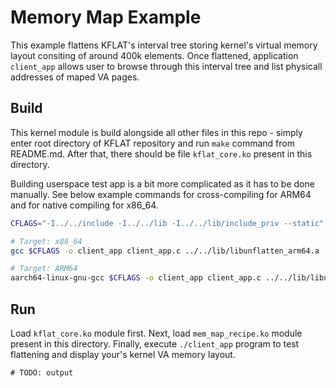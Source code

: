 # Memory Map Example

This example flattens KFLAT's interval tree storing kernel's virtual memory layout 
consiting of around 400k elements. Once flattened, application `client_app` allows user
to browse through this interval tree and list physicall addresses of maped VA pages.

## Build

This kernel module is build alongside all other files in this repo - simply enter
root directory of KFLAT repository and run `make` command from README.md. After that, there should
be file `kflat_core.ko` present in this directory.

Building userspace test app is a bit more complicated as it has to be done manually. See
below example commands for cross-compiling for ARM64 and for native compiling for x86_64.

```bash
CFLAGS="-I../../include -I../../lib -I../../lib/include_priv --static"

# Target: x86_64
gcc $CFLAGS -o client_app client_app.c ../../lib/libunflatten_arm64.a -lstdc++

# Target: ARM64
aarch64-linux-gnu-gcc $CFLAGS -o client_app client_app.c ../../lib/libunflatten_arm64.a -lstdc++
```

## Run

Load `kflat_core.ko` module first. Next, load `mem_map_recipe.ko` module present in this
directory. Finally, execute `./client_app` program to test flattening and display your's
kernel VA memory layout.

```
# TODO: output
```
